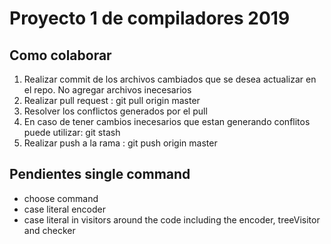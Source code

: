 
<h1>Proyecto 1 de compiladores 2019</h1>

<h2>Como colaborar</h2>
<ol>	
	<li>Realizar commit de los archivos cambiados que se desea actualizar en el repo. No agregar archivos inecesarios</li>
	<li>Realizar pull request : git pull origin master</li>
	<li>Resolver los conflictos generados por el pull</li>
	<li>En caso de tener cambios inecesarios que estan generando conflitos puede utilizar: git stash</li>
	<li>Realizar push a la rama : git push origin master</li>
</ol>


<h2>Pendientes single command</h2>
<ul>
	<li>choose command</li>
	<li>case literal encoder</li>
	<li>case literal in visitors around the code including the encoder, treeVisitor and checker</li>
</ul>
